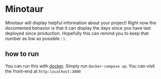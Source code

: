 # Minotaur
Minotaur will display helpful information about your project! Right now the documented behavior is that it can
display the days since you have last deployed since production. Hopefully this can remind you to keep that number
as low as possible `:)`.

## how to run
You can run this with [docker](https://docs.docker.com/docker-for-mac/install/). Simply run `docker-compose up`. 
You can visit the front-end at `http:localhost:3000`
